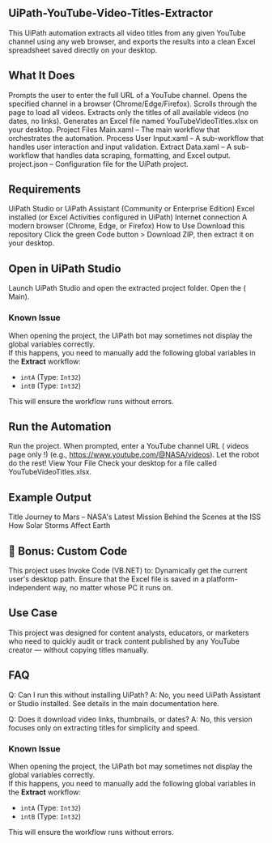 ## UiPath-YouTube-Video-Titles-Extractor
This UiPath automation extracts all video titles from any given YouTube channel using any web browser, and exports the results into a clean Excel spreadsheet saved directly on your desktop.

## What It Does
Prompts the user to enter the full URL of a YouTube channel.
Opens the specified channel in a browser (Chrome/Edge/Firefox).
Scrolls through the page to load all videos.
Extracts only the titles of all available videos (no dates, no links).
Generates an Excel file named YouTubeVideoTitles.xlsx on your desktop.
Project Files
Main.xaml – The main workflow that orchestrates the automation.
Process User Input.xaml – A sub-workflow that handles user interaction and input validation.
Extract Data.xaml – A sub-workflow that handles data scraping, formatting, and Excel output.
project.json – Configuration file for the UiPath project.
## Requirements
UiPath Studio or UiPath Assistant (Community or Enterprise Edition)
Excel installed (or Excel Activities configured in UiPath)
Internet connection
A modern browser (Chrome, Edge, or Firefox)
How to Use
Download this repository
Click the green Code button > Download ZIP, then extract it on your desktop.

## Open in UiPath Studio
Launch UiPath Studio and open the extracted project folder. Open the ( Main). 
### Known Issue
When opening the project, the UiPath bot may sometimes not display the global variables correctly.  
If this happens, you need to manually add the following global variables in the **Extract** workflow:

- `intA` (Type: `Int32`)
- `intB` (Type: `Int32`)

This will ensure the workflow runs without errors.

## Run the Automation

Run the project.
When prompted, enter a YouTube channel URL ( videos page only !) (e.g., https://www.youtube.com/@NASA/videos).
Let the robot do the rest!
View Your File
Check your desktop for a file called YouTubeVideoTitles.xlsx.

## Example Output
Title
Journey to Mars – NASA's Latest Mission
Behind the Scenes at the ISS
How Solar Storms Affect Earth

## 🤖 Bonus: Custom Code
This project uses Invoke Code (VB.NET) to:
Dynamically get the current user's desktop path.
Ensure that the Excel file is saved in a platform-independent way, no matter whose PC it runs on.

## Use Case
This project was designed for content analysts, educators, or marketers who need to quickly audit or track content published by any YouTube creator — without copying titles manually.

## FAQ
Q: Can I run this without installing UiPath?
A: No, you need UiPath Assistant or Studio installed. See details in the main documentation here.

Q: Does it download video links, thumbnails, or dates?
A: No, this version focuses only on extracting titles for simplicity and speed.

### Known Issue
When opening the project, the UiPath bot may sometimes not display the global variables correctly.  
If this happens, you need to manually add the following global variables in the **Extract** workflow:

- `intA` (Type: `Int32`)
- `intB` (Type: `Int32`)

This will ensure the workflow runs without errors.

